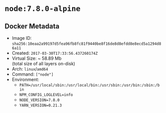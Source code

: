 # `node:7.8.0-alpine`

## Docker Metadata

- Image ID: `sha256:10eaa2a99197d5fea96fb8fc81f9440be8f16de8d8efdd8e8ecd5a1294d86a11`
- Created: `2017-03-30T17:33:56.437260174Z`
- Virtual Size: ~ 58.89 Mb  
  (total size of all layers on-disk)
- Arch: `linux`/`amd64`
- Command: `["node"]`
- Environment:
  - `PATH=/usr/local/sbin:/usr/local/bin:/usr/sbin:/usr/bin:/sbin:/bin`
  - `NPM_CONFIG_LOGLEVEL=info`
  - `NODE_VERSION=7.8.0`
  - `YARN_VERSION=0.21.3`
